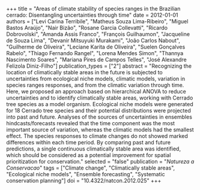 +++
title = "Areas of climate stability of species ranges in the Brazilian cerrado: Disentangling uncertainties through time"
date = 2012-01-01
authors = ["Levi Carina Terribile", "Matheus Souza Lima-Ribeiro", "Miguel Bastos Araújo", "Nair Bizão", "Rosane Garcia Collevatti", "Ricardo Dobrovolski", "Amanda Assis Franco", "François Guilhaumon", "Jacqueline de Souza Lima", "Devanir Mitsuyuki Murakami", "João Carlos Nabout", "Guilherme de Oliveira", "Leciane Karita de Oliveira", "Suelen Gonçalves Rabelo", "Thiago Fernando Rangel", "Lorena Mendes Simon", "Thannya Nascimento Soares", "Mariana Pires de Campos Telles", "José Alexandre Felizola Diniz-Filho"]
publication_types = ["2"]
abstract = "Recognizing the location of climatically stable areas in the future is subjected to uncertainties from ecological niche models, climatic models, variation in species ranges responses, and from the climatic variation through time. Here, we proposed an approach based on hierarchical ANOVA to reduce uncertainties and to identify climatically stable areas, working with Cerrado tree species as a model organism. Ecological niche models were generated for 18 Cerrado tree species and their potential distributions were projected into past and future. Analyses of the sources of uncertainties in ensembles hindcasts/forecasts revealed that the time component was the most important source of variation, whereas the climatic models had the smallest effect. The species responses to climate changes do not showed marked differences within each time period. By comparing past and future predictions, a single continuous climatically stable area was identified, which should be considered as a potential improvement for spatial prioritization for conservation."
selected = "false"
publication = "*Natureza a Conservacao*"
tags = ["Climate change", "Climatically stable areas", "Ecological niche models", "Ensemble forecasting", "Systematic conservation planning"]
doi = "10.4322/natcon.2012.025"
+++

